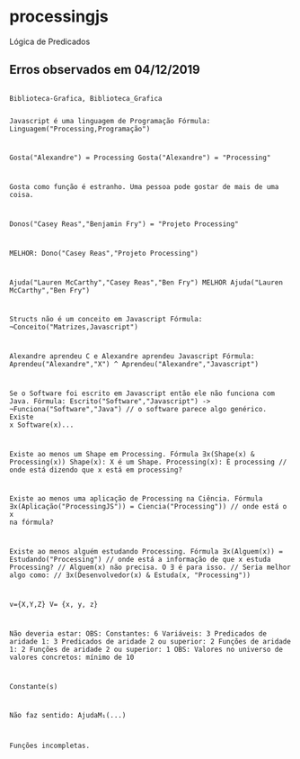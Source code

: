 # processingjs
Lógica de Predicados

## Erros observados em 04/12/2019

<code>
Biblioteca-Grafica, Biblioteca_Grafica   

Javascript é uma linguagem de Programação
Fórmula:	Linguagem("Processing,Programação")

Gosta("Alexandre") = Processing
Gosta("Alexandre") = "Processing"

Gosta como função é estranho. Uma pessoa pode gostar de mais de uma coisa.

Donos("Casey Reas","Benjamin Fry") = "Projeto Processing"

MELHOR: Dono("Casey Reas","Projeto Processing") 

Ajuda("Lauren McCarthy","Casey Reas","Ben Fry")
MELHOR Ajuda("Lauren McCarthy","Ben Fry")

Structs não é um conceito em Javascript
Fórmula:	¬Conceito("Matrizes,Javascript")

Alexandre aprendeu C e Alexandre aprendeu Javascript
Fórmula:	Aprendeu("Alexandre","X") ^ Aprendeu("Alexandre","Javascript")

Se o Software foi escrito em Javascript então ele não funciona com Java.
Fórmula:	Escrito("Software","Javascript") -> ¬Funciona("Software","Java")
// o software parece algo genérico. Existe x Software(x)...

Existe ao menos um Shape em Processing.
Fórmula	∃x(Shape(x) & Processing(x))
Shape(x): X é um Shape. Processing(x): É processing
// onde está dizendo que x está em processing?

Existe ao menos uma aplicação de Processing na Ciência.
Fórmula	∃x(Aplicação("ProcessingJS")) = Ciencia("Processing"))
// onde está o x na fórmula?

Existe ao menos alguém estudando Processing.
Fórmula	∃x(Alguem(x)) = Estudando("Processing")
// onde está a informação de que x estuda Processing?
// Alguem(x) não precisa. O ∃ é para isso.
// Seria melhor algo como:
// ∃x(Desenvolvedor(x) & Estuda(x, "Processing"))


v={X,Y,Z}
V= {x, y, z}

Não deveria estar:
OBS: Constantes: 6 Variáveis: 3 Predicados de aridade 1: 3 Predicados de aridade 2 ou superior: 2 Funções de aridade 1: 2 Funções de aridade 2 ou superior: 1
OBS: Valores no universo de valores concretos: mínimo de 10

Constante(s)

Não faz sentido:
AjudaM₁(...)

Funções incompletas.
</code>
